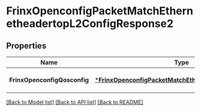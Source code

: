 # FrinxOpenconfigPacketMatchEthernetheadertopL2ConfigResponse2

## Properties
Name | Type | Description | Notes
------------ | ------------- | ------------- | -------------
**FrinxOpenconfigQosconfig** | [***FrinxOpenconfigPacketMatchEthernetheadertopL2Config**](frinx.openconfig.packet.match.ethernetheadertop.l2.Config.md) |  | [optional] [default to null]

[[Back to Model list]](../README.md#documentation-for-models) [[Back to API list]](../README.md#documentation-for-api-endpoints) [[Back to README]](../README.md)


